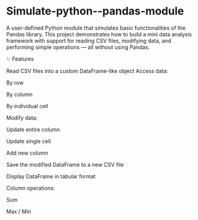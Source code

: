 # Simulate-python--pandas-module

A user-defined Python module that simulates basic functionalities of the Pandas library. This project demonstrates how to build a mini data analysis framework with support for reading CSV files, modifying data, and performing simple operations — all without using Pandas.

✨ Features

Read CSV files into a custom DataFrame-like object Access data:

By row

By column

By individual cell

Modify data:

Update entire column

Update single cell

Add new column

Save the modified DataFrame to a new CSV file

Display DataFrame in tabular format

Column operations:

Sum

Max / Min
